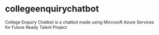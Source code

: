 # collegeenquirychatbot
College Enquiry Chatbot is a chatbot made using Microsoft Azure Services for Future Ready Talent Project

